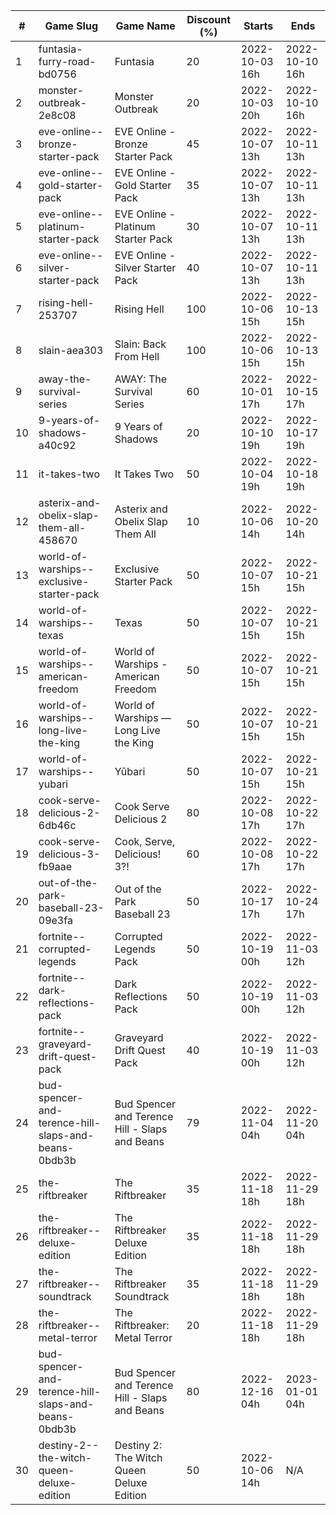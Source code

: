 |#|Game Slug|Game Name|Discount (%)|Starts|Ends|
|---|---|---|---|---|---|
|1|funtasia-furry-road-bd0756|Funtasia|20|2022-10-03 16h|2022-10-10 16h|
|2|monster-outbreak-2e8c08|Monster Outbreak|20|2022-10-03 20h|2022-10-10 16h|
|3|eve-online--bronze-starter-pack|EVE Online - Bronze Starter Pack|45|2022-10-07 13h|2022-10-11 13h|
|4|eve-online--gold-starter-pack|EVE Online - Gold Starter Pack|35|2022-10-07 13h|2022-10-11 13h|
|5|eve-online--platinum-starter-pack|EVE Online - Platinum Starter Pack|30|2022-10-07 13h|2022-10-11 13h|
|6|eve-online--silver-starter-pack|EVE Online - Silver Starter Pack|40|2022-10-07 13h|2022-10-11 13h|
|7|rising-hell-253707|Rising Hell|100|2022-10-06 15h|2022-10-13 15h|
|8|slain-aea303|Slain: Back From Hell|100|2022-10-06 15h|2022-10-13 15h|
|9|away-the-survival-series|AWAY: The Survival Series|60|2022-10-01 17h|2022-10-15 17h|
|10|9-years-of-shadows-a40c92|9 Years of Shadows|20|2022-10-10 19h|2022-10-17 19h|
|11|it-takes-two|It Takes Two|50|2022-10-04 19h|2022-10-18 19h|
|12|asterix-and-obelix-slap-them-all-458670|Asterix and Obelix Slap Them All|10|2022-10-06 14h|2022-10-20 14h|
|13|world-of-warships--exclusive-starter-pack|Exclusive Starter Pack|50|2022-10-07 15h|2022-10-21 15h|
|14|world-of-warships--texas|Texas|50|2022-10-07 15h|2022-10-21 15h|
|15|world-of-warships--american-freedom|World of Warships - American Freedom|50|2022-10-07 15h|2022-10-21 15h|
|16|world-of-warships--long-live-the-king|World of Warships — Long Live the King|50|2022-10-07 15h|2022-10-21 15h|
|17|world-of-warships--yubari|Yūbari|50|2022-10-07 15h|2022-10-21 15h|
|18|cook-serve-delicious-2-6db46c|Cook Serve Delicious 2|80|2022-10-08 17h|2022-10-22 17h|
|19|cook-serve-delicious-3-fb9aae|Cook, Serve, Delicious! 3?!|60|2022-10-08 17h|2022-10-22 17h|
|20|out-of-the-park-baseball-23-09e3fa|Out of the Park Baseball 23|50|2022-10-17 17h|2022-10-24 17h|
|21|fortnite--corrupted-legends|Corrupted Legends Pack|50|2022-10-19 00h|2022-11-03 12h|
|22|fortnite--dark-reflections-pack|Dark Reflections Pack|50|2022-10-19 00h|2022-11-03 12h|
|23|fortnite--graveyard-drift-quest-pack|Graveyard Drift Quest Pack|40|2022-10-19 00h|2022-11-03 12h|
|24|bud-spencer-and-terence-hill-slaps-and-beans-0bdb3b|Bud Spencer and Terence Hill - Slaps and Beans|79|2022-11-04 04h|2022-11-20 04h|
|25|the-riftbreaker|The Riftbreaker|35|2022-11-18 18h|2022-11-29 18h|
|26|the-riftbreaker--deluxe-edition|The Riftbreaker Deluxe Edition|35|2022-11-18 18h|2022-11-29 18h|
|27|the-riftbreaker--soundtrack|The Riftbreaker Soundtrack|35|2022-11-18 18h|2022-11-29 18h|
|28|the-riftbreaker--metal-terror|The Riftbreaker: Metal Terror|20|2022-11-18 18h|2022-11-29 18h|
|29|bud-spencer-and-terence-hill-slaps-and-beans-0bdb3b|Bud Spencer and Terence Hill - Slaps and Beans|80|2022-12-16 04h|2023-01-01 04h|
|30|destiny-2--the-witch-queen-deluxe-edition|Destiny 2: The Witch Queen Deluxe Edition|50|2022-10-06 14h|N/A|
